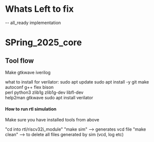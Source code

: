 
# Whats Left to fix

-- all_ready implementation



# SPring_2025_core




## Tool flow 
Make
gtkwave
iverilog

what to install for verilator:
sudo apt update
sudo apt install -y git make autoconf g++ flex bison \
                    perl python3 zlib1g zlib1g-dev libfl-dev \
                    help2man gtkwave
sudo apt install verilator





#### How to run rtl simulation
Make sure you have installed tools from above


"cd into rtl/riscv32i_module"
"make sim" --> generates vcd file
"make clean" --> to delete all files generated by sim (vcd, log etc)
####

###